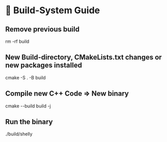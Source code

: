 # 🐚 Build-System Guide
## Remove previous build
rm -rf build

## New Build-directory, CMakeLists.txt changes or new packages installed
cmake -S . -B build

## Compile new C++ Code => New binary
cmake --build build -j

## Run the binary
./build/shelly